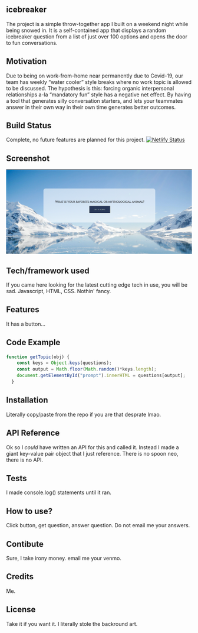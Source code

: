 ## icebreaker
The project is a simple throw-together app I built on a weekend night while being snowed in. It is a self-contained app that displays a random icebreaker question from a list of just over 100 options and opens the door to fun conversations.

## Motivation
Due to being on work-from-home near permanently due to Covid-19, our team has weekly “water cooler” style breaks where no work topic is allowed to be discussed. The hypothesis is this: forcing organic interpersonal relationships a-la “mandatory fun” style has a negative net effect. By having a tool that generates silly conversation starters, and lets your teammates answer in their own way in their own time generates better outcomes. 

## Build Status
Complete, no future features are planned for this project.
[![Netlify Status](https://api.netlify.com/api/v1/badges/691c6c3f-ff1a-4250-8814-d0d38cc3c274/deploy-status)](https://app.netlify.com/sites/sappyicebreakers/deploys)

## Screenshot
![ScreenShot](screenshot.PNG)

## Tech/framework used
If you came here looking for the latest cutting edge tech in use, you will be sad. Javascript, HTML, CSS. Nothin' fancy.

## Features
It has a button...

## Code Example
```javascript
function getTopic(obj) {
    const keys = Object.keys(questions);
    const output = Math.floor(Math.random()*keys.length);
    document.getElementById("prompt").innerHTML = questions[output];
  }
```

## Installation
Literally copy/paste from the repo if you are that desprate lmao.

## API Reference
Ok so I *could* have written an API for this and called it. Instead I made a giant key-value pair object that I just reference. There is no spoon neo, there is no API.

## Tests
I made console.log() statements until it ran.

## How to use?
Click button, get question, answer question. Do not email me your answers.

## Contibute
Sure, I take irony money. email me your venmo.

## Credits
Me.

## License
Take it if you want it. I literally stole the backround art.
